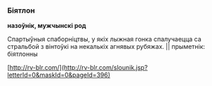 ### Біятлон
**назоўнік, мужчынскі род**

Спартыўныя спаборніцтвы, у якіх лыжная гонка спалучаецца са стральбой з вінтоўкі на некалькіх агнявых рубяжах. || прыметнік: біятлонны

<a rel="author">[http://rv-blr.com/](http://rv-blr.com/slounik.jsp?letterId=0&maskId=0&pageId=396)</a>
